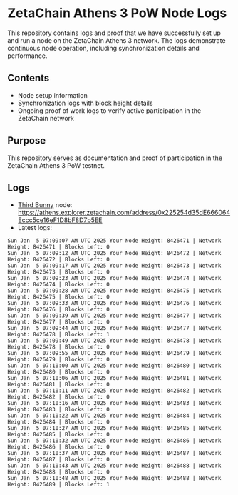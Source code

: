 # ZetaChain Athens 3 PoW Node Logs
This repository contains logs and proof that we have successfully set up and run a node on the ZetaChain Athens 3 network. The logs demonstrate continuous node operation, including synchronization details and performance.

## Contents
- Node setup information
- Synchronization logs with block height details
- Ongoing proof of work logs to verify active participation in the ZetaChain network

## Purpose
This repository serves as documentation and proof of participation in the ZetaChain Athens 3 PoW testnet.

## Logs

- [Third Bunny](https://thirdbunny.xyz/) node: https://athens.explorer.zetachain.com/address/0x225254d35dE666064Eccc5ce16eF1D8bF8D7b5EE
- Latest logs:
```
Sun Jan  5 07:09:07 AM UTC 2025 Your Node Height: 8426471 | Network Height: 8426471 | Blocks Left: 0
Sun Jan  5 07:09:12 AM UTC 2025 Your Node Height: 8426472 | Network Height: 8426472 | Blocks Left: 0
Sun Jan  5 07:09:17 AM UTC 2025 Your Node Height: 8426473 | Network Height: 8426473 | Blocks Left: 0
Sun Jan  5 07:09:23 AM UTC 2025 Your Node Height: 8426474 | Network Height: 8426474 | Blocks Left: 0
Sun Jan  5 07:09:28 AM UTC 2025 Your Node Height: 8426475 | Network Height: 8426475 | Blocks Left: 0
Sun Jan  5 07:09:33 AM UTC 2025 Your Node Height: 8426476 | Network Height: 8426476 | Blocks Left: 0
Sun Jan  5 07:09:39 AM UTC 2025 Your Node Height: 8426477 | Network Height: 8426477 | Blocks Left: 0
Sun Jan  5 07:09:44 AM UTC 2025 Your Node Height: 8426477 | Network Height: 8426478 | Blocks Left: 1
Sun Jan  5 07:09:49 AM UTC 2025 Your Node Height: 8426478 | Network Height: 8426478 | Blocks Left: 0
Sun Jan  5 07:09:55 AM UTC 2025 Your Node Height: 8426479 | Network Height: 8426479 | Blocks Left: 0
Sun Jan  5 07:10:00 AM UTC 2025 Your Node Height: 8426480 | Network Height: 8426480 | Blocks Left: 0
Sun Jan  5 07:10:06 AM UTC 2025 Your Node Height: 8426481 | Network Height: 8426481 | Blocks Left: 0
Sun Jan  5 07:10:11 AM UTC 2025 Your Node Height: 8426482 | Network Height: 8426482 | Blocks Left: 0
Sun Jan  5 07:10:16 AM UTC 2025 Your Node Height: 8426483 | Network Height: 8426483 | Blocks Left: 0
Sun Jan  5 07:10:22 AM UTC 2025 Your Node Height: 8426484 | Network Height: 8426484 | Blocks Left: 0
Sun Jan  5 07:10:27 AM UTC 2025 Your Node Height: 8426485 | Network Height: 8426485 | Blocks Left: 0
Sun Jan  5 07:10:32 AM UTC 2025 Your Node Height: 8426486 | Network Height: 8426486 | Blocks Left: 0
Sun Jan  5 07:10:37 AM UTC 2025 Your Node Height: 8426487 | Network Height: 8426487 | Blocks Left: 0
Sun Jan  5 07:10:43 AM UTC 2025 Your Node Height: 8426488 | Network Height: 8426488 | Blocks Left: 0
Sun Jan  5 07:10:48 AM UTC 2025 Your Node Height: 8426488 | Network Height: 8426489 | Blocks Left: 1
```

